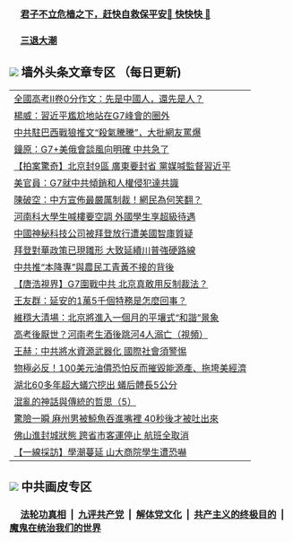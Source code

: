 
 ### &nbsp;&nbsp;&nbsp;&nbsp; [君子不立危樯之下，赶快自救保平安🍎 快快快 📩](https://github.com/pwgy/td/blob/master/README.md)

 ### &nbsp;&nbsp;&nbsp;&nbsp; [三退大潮](https://ww3.xkide.work/?key=zuuelqyfglsfjmgm&pin=65881581&ag=ogQuit&from=pw2) 

## <img src="https://img.icons8.com/cute-clipart/2x/circled-right.png"> 墙外头条文章专区 （每日更新)

<Table>
<tr><td colspan="2" align="left"><a href="https://wwa.cheuw.work/?ag=c1445913&key=ongsyfywvqvzwavd&from=pw2">全國高考Ⅱ卷0分作文：先是中國人，還先是人？
</a></td></tr>
<tr><td colspan="2" align="left"><a href="https://wwa.cheuw.work/?ag=c1445881&key=ongsyfywvqvzwavd&from=pw2">楊威：習近平尷尬地站在G7峰會的圈外
</a></td></tr>
<tr><td colspan="2" align="left"><a href="https://wwa.cheuw.work/?ag=c1445922&key=ongsyfywvqvzwavd&from=pw2">中共駐巴西戰狼推文“殺氣騰騰”，大批網友罵爆
</a></td></tr>
<tr><td colspan="2" align="left"><a href="https://wwa.cheuw.work/?ag=c1445876&key=ongsyfywvqvzwavd&from=pw2">鐘原：G7&#x2B;美俄會談風向明確 中共急了
</a></td></tr>
<tr><td colspan="2" align="left"><a href="https://wwa.cheuw.work/?ag=c1445868&key=ongsyfywvqvzwavd&from=pw2">【拍案驚奇】北京封9區 廣東要封省 黨媒喊監督習近平
</a></td></tr>
<tr><td colspan="2" align="left"><a href="https://wwa.cheuw.work/?ag=c1445916&key=ongsyfywvqvzwavd&from=pw2">美官員：G7就中共傾銷和人權侵犯達共識
</a></td></tr>
<tr><td colspan="2" align="left"><a href="https://wwa.cheuw.work/?ag=c1445859&key=ongsyfywvqvzwavd&from=pw2">陳破空：中方宣佈最嚴厲制裁！網民為何笑翻？
</a></td></tr>
<tr><td colspan="2" align="left"><a href="https://wwa.cheuw.work/?ag=c1445907&key=ongsyfywvqvzwavd&from=pw2">河南科大學生喊樓要空調 外國學生享超級待遇
</a></td></tr>
<tr><td colspan="2" align="left"><a href="https://wwa.cheuw.work/?ag=c1445920&key=ongsyfywvqvzwavd&from=pw2">中國神秘科技公司被拜登放行遭美國智庫質疑
</a></td></tr>
<tr><td colspan="2" align="left"><a href="https://wwa.cheuw.work/?ag=c1445915&key=ongsyfywvqvzwavd&from=pw2">拜登對華政策已現雛形 大致延續川普強硬路線
</a></td></tr>
<tr><td colspan="2" align="left"><a href="https://wwa.cheuw.work/?ag=c1445903&key=ongsyfywvqvzwavd&from=pw2">中共推“本降專”與農民工青黃不接的背後
</a></td></tr>
<tr><td colspan="2" align="left"><a href="https://wwa.cheuw.work/?ag=c1445879&key=ongsyfywvqvzwavd&from=pw2">【唐浩視界】G7圍戰中共 北京真敢用反制裁法？
</a></td></tr>
<tr><td colspan="2" align="left"><a href="https://wwa.cheuw.work/?ag=c1445877&key=ongsyfywvqvzwavd&from=pw2">王友群：延安的1萬5千個特務是怎麼回事？
</a></td></tr>
<tr><td colspan="2" align="left"><a href="https://wwa.cheuw.work/?ag=c1445860&key=ongsyfywvqvzwavd&from=pw2">維穩大清場：北京將進入一個月的平壤式“和諧”景象
</a></td></tr>
<tr><td colspan="2" align="left"><a href="https://wwa.cheuw.work/?ag=c1445875&key=ongsyfywvqvzwavd&from=pw2">高考後厭世？河南考生酒後跳河4人溺亡（視頻）
</a></td></tr>
<tr><td colspan="2" align="left"><a href="https://wwa.cheuw.work/?ag=c1445902&key=ongsyfywvqvzwavd&from=pw2">王赫：中共將水資源武器化 國際社會須警惕
</a></td></tr>
<tr><td colspan="2" align="left"><a href="https://wwa.cheuw.work/?ag=c1445904&key=ongsyfywvqvzwavd&from=pw2">物極必反！100美元油價恐怕反而摧毀能源產、拖垮美經濟
</a></td></tr>
<tr><td colspan="2" align="left"><a href="https://wwa.cheuw.work/?ag=c1445885&key=ongsyfywvqvzwavd&from=pw2">湖北60多年超大蟻穴挖出 蟻后體長5公分
</a></td></tr>
<tr><td colspan="2" align="left"><a href="https://wwa.cheuw.work/?ag=c1445917&key=ongsyfywvqvzwavd&from=pw2">混亂的神話與傳統的哲思（5）
</a></td></tr>
<tr><td colspan="2" align="left"><a href="https://wwa.cheuw.work/?ag=c1445873&key=ongsyfywvqvzwavd&from=pw2">驚險一瞬 麻州男被鯨魚吞進嘴裡 40秒後才被吐出來
</a></td></tr>
<tr><td colspan="2" align="left"><a href="https://wwa.cheuw.work/?ag=c1445933&key=ongsyfywvqvzwavd&from=pw2">佛山進封城狀態 跨省市客運停止 航班全取消
</a></td></tr>
<tr><td colspan="2" align="left"><a href="https://wwa.cheuw.work/?ag=c1445931&key=ongsyfywvqvzwavd&from=pw2">【一線採訪】學潮蔓延 山大商院學生遭恐嚇
</a></td></tr>

 </Table>

 ## <img src="https://img.icons8.com/cute-clipart/2x/circled-right.png"> 中共画皮专区
 ### &nbsp;&nbsp;&nbsp;&nbsp; [法轮功真相](https://github.com/begood0513/basic/blob/master/README.md) &nbsp;|&nbsp; [九评共产党](https://github.com/begood0513/9ping.md/blob/master/README.md) &nbsp;|&nbsp; [解体党文化](https://github.com/begood0513/jtdwh.md/blob/master/README.md)   &nbsp;|&nbsp; [共产主义的终极目的](https://github.com/begood0513/gczydzjmd.md/blob/master/README.md) &nbsp;|&nbsp; [魔鬼在统治我们的世界](https://github.com/begood0513/gczydzjmd.md/blob/master/README.md) 
